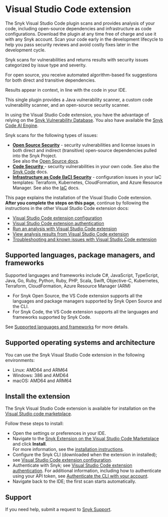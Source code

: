 # Visual Studio Code extension

The Snyk Visual Studio Code plugin scans and provides analysis of your code, including open-source dependencies and infrastructure as code configurations. Download the plugin at any time free of charge and use it with any Snyk account. Scan your code early in the development lifecycle to help you pass security reviews and avoid costly fixes later in the development cycle.

Snyk scans for vulnerabilities and returns results with security issues categorized by issue type and severity.

For open source, you receive automated algorithm-based fix suggestions for both direct and transitive dependencies.

Results appear in context, in line with the code in your IDE.

This single plugin provides a Java vulnerability scanner, a custom code vulnerability scanner, and an open-source security scanner.

In using the Visual Studio Code extension, you have the advantage of relying on the [Snyk Vulnerability Database](https://security.snyk.io/). You also have available the [Snyk Code AI Engine](https://docs.snyk.io/scan-using-snyk/snyk-code/snyk-code-key-features/snyk-code-ai-engine).

Snyk scans for the following types of issues:

* [**Open Source Security**](https://snyk.io/product/open-source-security-management/) - security vulnerabilities and license issues in both direct and indirect (transitive) open-source dependencies pulled into the Snyk Project.\
  See also the [Open Source docs](https://docs.snyk.io/scan-applications/snyk-open-source).
* [**Code Security** ](https://snyk.io/product/snyk-code/)- security vulnerabilities in your own code. See also the [Snyk Code](https://docs.snyk.io/scan-applications/snyk-code) docs.
* [**Infrastructure as Code (IaC) Security**](https://snyk.io/product/infrastructure-as-code-security/) - configuration issues in your IaC templates: Terraform, Kubernetes, CloudFormation, and Azure Resource Manager. See also the [IaC](https://docs.snyk.io/scan-infrastructure) docs.

This page explains the installation of the Visual Studio Code extension. **After you complete the steps on this page**, continue by following the instructions in the other Visual Studio Code extension docs:

* [Visual Studio Code extension configuration](https://docs.snyk.io/integrate-with-snyk/use-snyk-in-your-ide/visual-studio-code-extension/visual-studio-code-extension-configuration)
* [Visual Studio Code extension authentication](https://docs.snyk.io/integrate-with-snyk/use-snyk-in-your-ide/visual-studio-code-extension/visual-studio-code-extension-authentication)
* [Run an analysis with Visual Studio Code extension](https://docs.snyk.io/integrate-with-snyk/use-snyk-in-your-ide/visual-studio-code-extension/run-an-analysis-with-visual-studio-code-extension)
* [View analysis results from Visual Studio Code extension](https://docs.snyk.io/integrate-with-snyk/use-snyk-in-your-ide/visual-studio-code-extension/view-analysis-results-from-visual-studio-code-extension)
* [Troubleshooting and known issues with Visual Studio Code extension](https://docs.snyk.io/integrate-with-snyk/use-snyk-in-your-ide/visual-studio-code-extension/view-analysis-results-from-visual-studio-code-extension)

## Supported languages, package managers, and frameworks

Supported languages and frameworks include C#, JavaScript, TypeScript, Java, Go, Ruby, Python, Ruby, PHP, Scala, Swift, Objective-C, Kubernetes, Terraform, CloudFormation, Azure Resource Manager (ARM)

* For Snyk Open Source, the VS Code extension supports all the languages and package managers supported by Snyk Open Source and the CLI.
* For Snyk Code, the VS Code extension supports all the languages and frameworks supported by Snyk Code.

See [Supported languages and frameworks](https://docs.snyk.io/scan-applications/supported-languages-and-frameworks) for more details.

## Supported operating systems and architecture

You can use the Snyk Visual Studio Code extension in the following environments:

* Linux: AMD64 and ARM64
* Windows: 386 and AMD64
* macOS: AMD64 and ARM64

## Install the extension

The Snyk Visual Studio Code extension is available for installation on the [Visual Studio code marketplace](https://marketplace.visualstudio.com/items?itemName=snyk-security.snyk-vulnerability-scanner).

Follow these steps to install:

* Open the settings or preferences in your IDE.
* Navigate to the [Snyk Extension on the Visual Studio Code Marketplace](https://marketplace.visualstudio.com/items?itemName=snyk-security.snyk-vulnerability-scanner) and click **Install**.\
  For more information, see the [installation instructions](https://code.visualstudio.com/docs/editor/extension-marketplace#\_install-an-extension).
* Configure the Snyk CLI (downloaded when the extension in installed); see [Visual Studio Code extension configuration](https://docs.snyk.io/integrate-with-snyk/use-snyk-in-your-ide/visual-studio-code-extension/visual-studio-code-extension-configuration).
* Authenticate with Snyk; see [Visual Studio Code extension authentication](https://docs.snyk.io/integrate-with-snyk/use-snyk-in-your-ide/visual-studio-code-extension/visual-studio-code-extension-authentication). For additional information, including how to authenticate using your API token, see [Authenticate the CLI with your account](https://docs.snyk.io/snyk-cli/authenticate-the-cli-with-your-account).
* Navigate back to the IDE; the first scan starts automatically.

## Support

If you need help, submit a request to [Snyk Support](https://support.snyk.io/hc/en-us/requests/new).
